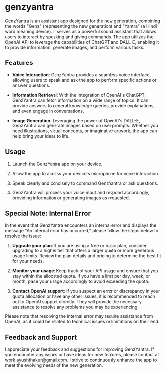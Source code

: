 # genzyantra

GenzYantra is an assistant app designed for the new generation, combining the words "Genz" (representing the new generation) and "Yantra" (a Hindi word meaning device). It serves as a powerful sound assistant that allows users to interact by speaking and giving commands. The app utilizes the OpenAI API to leverage the capabilities of ChatGPT and DALL-E, enabling it to provide information, generate images, and perform various tasks.

## Features

- **Voice Interaction**: GenzYantra provides a seamless voice interface, allowing users to speak and ask the app to perform specific actions or answer questions.

- **Information Retrieval**: With the integration of OpenAI's ChatGPT, GenzYantra can fetch information on a wide range of topics. It can provide answers to general knowledge queries, provide explanations, and even engage in conversations.

- **Image Generation**: Leveraging the power of OpenAI's DALL-E, GenzYantra can generate images based on user prompts. Whether you need illustrations, visual concepts, or imaginative artwork, the app can help bring your ideas to life.

## Usage

1. Launch the GenzYantra app on your device.

2. Allow the app to access your device's microphone for voice interaction.

3. Speak clearly and concisely to command GenzYantra or ask questions.

4. GenzYantra will process your voice input and respond accordingly, providing information or generating images as requested.

## Special Note: Internal Error

In the event that GenzYantra encounters an internal error and displays the message "An internal error has occurred," please follow the steps below to resolve the issue:

1. **Upgrade your plan**: If you are using a free or basic plan, consider upgrading to a higher tier that offers a larger quota or more generous usage limits. Review the plan details and pricing to determine the best fit for your needs.

2. **Monitor your usage**: Keep track of your API usage and ensure that you stay within the allocated quota. If you have a limit per day, week, or month, pace your usage accordingly to avoid exceeding the quota.

3. **Contact OpenAI support**: If you suspect an error or discrepancy in your quota allocation or have any other issues, it is recommended to reach out to OpenAI support directly. They will provide the necessary assistance to resolve any problems you may be experiencing.

Please note that resolving the internal error may require assistance from OpenAI, as it could be related to technical issues or limitations on their end. 

## Feedback and Support

I appreciate your feedback and suggestions for improving GenzYantra. If you encounter any issues or have ideas for new features, please contact at work.ayushthakur@gmail.com. I strive to continuously enhance the app to meet the evolving needs of the new generation.
